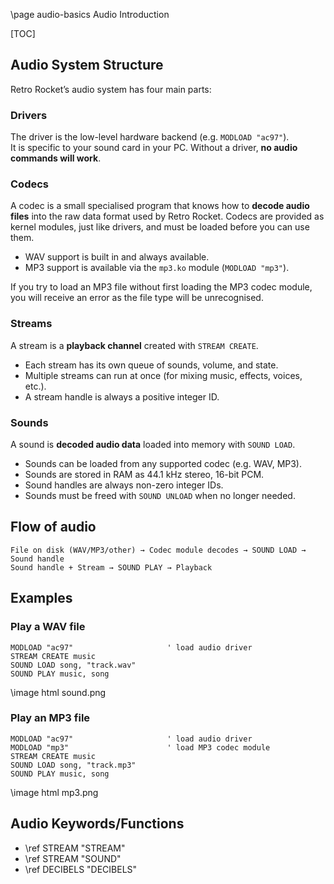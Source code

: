 \page audio-basics Audio Introduction

[TOC]

## Audio System Structure

Retro Rocket’s audio system has four main parts:

### Drivers

The driver is the low-level hardware backend (e.g. `MODLOAD "ac97"`).  
It is specific to your sound card in your PC. Without a driver, **no audio commands will work**.

### Codecs

A codec is a small specialised program that knows how to **decode audio files** into the raw data format used by Retro Rocket.
Codecs are provided as kernel modules, just like drivers, and must be loaded before you can use them.

* WAV support is built in and always available.
* MP3 support is available via the `mp3.ko` module (`MODLOAD "mp3"`).

If you try to load an MP3 file without first loading the MP3 codec module, you will receive an error as the file type will be unrecognised.

### Streams

A stream is a **playback channel** created with `STREAM CREATE`.

* Each stream has its own queue of sounds, volume, and state.
* Multiple streams can run at once (for mixing music, effects, voices, etc.).
* A stream handle is always a positive integer ID.

### Sounds

A sound is **decoded audio data** loaded into memory with `SOUND LOAD`.

* Sounds can be loaded from any supported codec (e.g. WAV, MP3).
* Sounds are stored in RAM as 44.1 kHz stereo, 16-bit PCM.
* Sound handles are always non-zero integer IDs.
* Sounds must be freed with `SOUND UNLOAD` when no longer needed.

## Flow of audio

```
File on disk (WAV/MP3/other) → Codec module decodes → SOUND LOAD → Sound handle
Sound handle + Stream → SOUND PLAY → Playback
```

## Examples

### Play a WAV file

```basic
MODLOAD "ac97"                     ' load audio driver
STREAM CREATE music
SOUND LOAD song, "track.wav"
SOUND PLAY music, song
```

\image html sound.png

### Play an MP3 file

```basic
MODLOAD "ac97"                     ' load audio driver
MODLOAD "mp3"                      ' load MP3 codec module
STREAM CREATE music
SOUND LOAD song, "track.mp3"
SOUND PLAY music, song
```

\image html mp3.png

## Audio Keywords/Functions

* \ref STREAM "STREAM"
* \ref STREAM "SOUND"
* \ref DECIBELS "DECIBELS"

